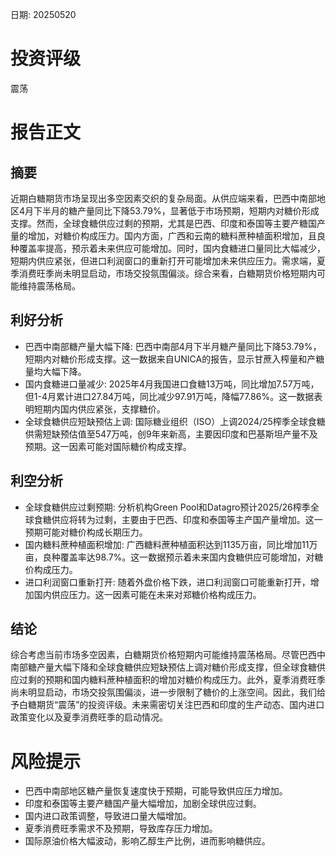 
日期: 20250520

# 投资评级

震荡

# 报告正文

## 摘要

近期白糖期货市场呈现出多空因素交织的复杂局面。从供应端来看，巴西中南部地区4月下半月的糖产量同比下降53.79%，显著低于市场预期，短期内对糖价形成支撑。然而，全球食糖供应过剩的预期，尤其是巴西、印度和泰国等主要产糖国产量的增加，对糖价构成压力。国内方面，广西和云南的糖料蔗种植面积增加，且良种覆盖率提高，预示着未来供应可能增加。同时，国内食糖进口量同比大幅减少，短期内供应紧张，但进口利润窗口的重新打开可能增加未来供应压力。需求端，夏季消费旺季尚未明显启动，市场交投氛围偏淡。综合来看，白糖期货价格短期内可能维持震荡格局。

## 利好分析

* 巴西中南部糖产量大幅下降: 巴西中南部4月下半月糖产量同比下降53.79%，短期内对糖价形成支撑。这一数据来自UNICA的报告，显示甘蔗入榨量和产糖量均大幅下降。
* 国内食糖进口量减少: 2025年4月我国进口食糖13万吨，同比增加7.57万吨，但1-4月累计进口27.84万吨，同比减少97.91万吨，降幅77.86%。这一数据表明短期内国内供应紧张，支撑糖价。
* 全球食糖供应短缺预估上调: 国际糖业组织（ISO）上调2024/25榨季全球食糖供需短缺预估值至547万吨，创9年来新高，主要因印度和巴基斯坦产量不及预期。这一因素可能对国际糖价构成支撑。

## 利空分析

* 全球食糖供应过剩预期: 分析机构Green Pool和Datagro预计2025/26榨季全球食糖供应将转为过剩，主要由于巴西、印度和泰国等主产国产量增加。这一预期可能对糖价构成长期压力。
* 国内糖料蔗种植面积增加: 广西糖料蔗种植面积达到1135万亩，同比增加11万亩，良种覆盖率达98.7%。这一数据预示着未来国内食糖供应可能增加，对糖价构成压力。
* 进口利润窗口重新打开: 随着外盘价格下跌，进口利润窗口可能重新打开，增加国内供应压力。这一因素可能在未来对郑糖价格构成压力。

## 结论

综合考虑当前市场多空因素，白糖期货价格短期内可能维持震荡格局。尽管巴西中南部糖产量大幅下降和全球食糖供应短缺预估上调对糖价形成支撑，但全球食糖供应过剩的预期和国内糖料蔗种植面积的增加对糖价构成压力。此外，夏季消费旺季尚未明显启动，市场交投氛围偏淡，进一步限制了糖价的上涨空间。因此，我们给予白糖期货“震荡”的投资评级。未来需密切关注巴西和印度的生产动态、国内进口政策变化以及夏季消费旺季的启动情况。

# 风险提示

* 巴西中南部地区糖产量恢复速度快于预期，可能导致供应压力增加。
* 印度和泰国等主要产糖国产量大幅增加，加剧全球供应过剩。
* 国内进口政策调整，导致进口量大幅增加。
* 夏季消费旺季需求不及预期，导致库存压力增加。
* 国际原油价格大幅波动，影响乙醇生产比例，进而影响糖供应。
